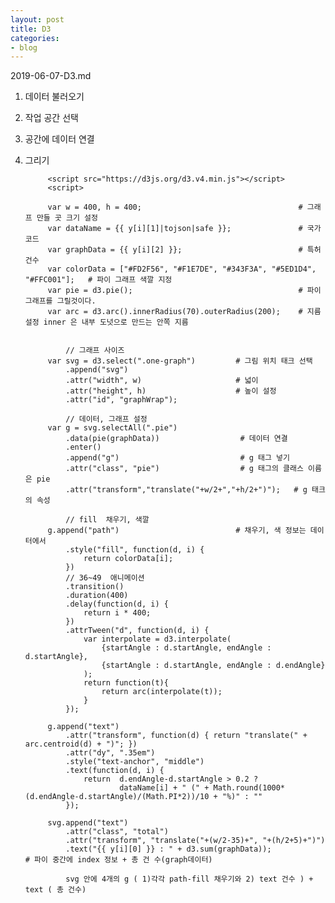 ```yaml
---
layout: post
title: D3
categories:
- blog
---
```

2019-06-07-D3.md

1. 데이터 불러오기
2. 작업 공간 선택
3. 공간에 데이터 연결
4. 그리기

            <script src="https://d3js.org/d3.v4.min.js"></script>
            <script>

            var w = 400, h = 400;                                   # 그래프 만들 곳 크기 설정
            var dataName = {{ y[i][1]|tojson|safe }};               # 국가코드
            var graphData = {{ y[i][2] }};                          # 특허 건수
            var colorData = ["#FD2F56", "#F1E7DE", "#343F3A", "#5ED1D4", "#FFC001"];   # 파이 그래프 색깔 지정
            var pie = d3.pie();                                     # 파이 그래프를 그릴것이다.
            var arc = d3.arc().innerRadius(70).outerRadius(200);    # 지름 설정 inner 은 내부 도넛으로 만드는 안쪽 지름


                // 그래프 사이즈
            var svg = d3.select(".one-graph")         # 그림 위치 태크 선택                 
                .append("svg")
                .attr("width", w)                     # 넓이 
                .attr("height", h)                    # 높이 설정
                .attr("id", "graphWrap");

                // 데이터, 그래프 설정
            var g = svg.selectAll(".pie")
                .data(pie(graphData))                  # 데이터 연결
                .enter()
                .append("g")                           # g 태그 넣기
                .attr("class", "pie")                  # g 태그의 클래스 이름은 pie
                .attr("transform","translate("+w/2+","+h/2+")");   # g 태크의 속성

                // fill  채우기, 색깔
            g.append("path")                          # 채우기, 색 정보는 데이터에서
                .style("fill", function(d, i) {
                    return colorData[i];
                })
                // 36~49  애니메이션
                .transition()
                .duration(400)
                .delay(function(d, i) {
                    return i * 400;
                })
                .attrTween("d", function(d, i) {
                    var interpolate = d3.interpolate(
                        {startAngle : d.startAngle, endAngle : d.startAngle},
                        {startAngle : d.startAngle, endAngle : d.endAngle}
                    );
                    return function(t){
                        return arc(interpolate(t));
                    }
                });

            g.append("text")
                .attr("transform", function(d) { return "translate(" + arc.centroid(d) + ")"; })
                .attr("dy", ".35em")
                .style("text-anchor", "middle")
                .text(function(d, i) {
                    return  d.endAngle-d.startAngle > 0.2 ?
                            dataName[i] + " (" + Math.round(1000*(d.endAngle-d.startAngle)/(Math.PI*2))/10 + "%)" : ""
                });

            svg.append("text")
                .attr("class", "total")
                .attr("transform", "translate("+(w/2-35)+", "+(h/2+5)+")")
                .text("{{ y[i][0] }} : " + d3.sum(graphData));                         # 파이 중간에 index 정보 + 총 건 수(graph데이터)
                
                svg 안에 4개의 g ( 1)각각 path-fill 채우기와 2) text 건수 ) + text ( 총 건수)
